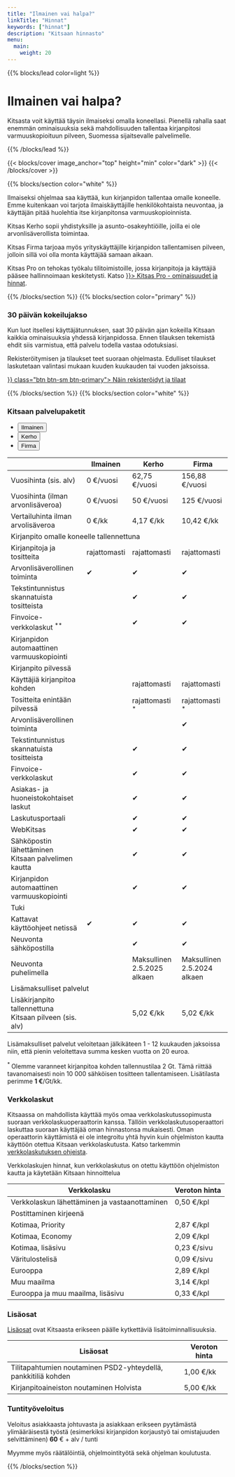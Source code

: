 ```yaml
---
title: "Ilmainen vai halpa?"
linkTitle: "Hinnat"
keywords: ["hinnat"]
description: "Kitsaan hinnasto"
menu:
  main:
    weight: 20
---
```


{{%  blocks/lead color=light %}}

# Ilmainen vai halpa?

Kitsasta voit käyttää täysin ilmaiseksi omalla koneellasi. Pienellä rahalla saat enemmän ominaisuuksia sekä mahdollisuuden tallentaa kirjanpitosi
varmuuskopioituun pilveen, Suomessa sijaitsevalle palvelimelle.

{{% /blocks/lead %}}

{{< blocks/cover image_anchor="top" height="min" color="dark" >}}
{{< /blocks/cover >}}

{{% blocks/section color="white" %}}

<div class="col">
<p><span class="plan">Ilmaiseksi</span> ohjelmaa saa käyttää, kun kirjanpidon tallentaa omalle koneelle. Emme kuitenkaan voi tarjota ilmaiskäyttäjille henkilökohtaista neuvontaa, ja käyttäjän pitää huolehtia itse kirjanpitonsa varmuuskopioinnista.</p>
<p><span class="plan">Kitsas Kerho</span> sopii yhdistyksille ja asunto-osakeyhtiöille, joilla ei ole arvonlisäverollista toimintaa.</p>
<p><span class="plan">Kitsas Firma</span> tarjoaa myös yrityskäyttäjille kirjanpidon tallentamisen pilveen, jolloin sillä voi olla monta käyttäjää samaan aikaan.
<p><span class="plan">Kitsas Pro</span> on tehokas työkalu tilitoimistoille, jossa kirjanpitoja ja käyttäjiä pääsee hallinnoimaan keskitetysti. Katso <a href={{<relref "../pro/">}}> Kitsas Pro - ominaisuudet ja hinnat</a>.
</div>
{{% /blocks/section %}}
{{% blocks/section color="primary" %}}
<div class="col">
<h3>30 päivän kokeilujakso</h3>
<p>Kun luot itsellesi käyttäjätunnuksen, saat 30 päivän ajan kokeilla Kitsaan kaikkia ominaisuuksia yhdessä kirjanpidossa.
Ennen tilauksen tekemistä ehdit siis varmistua, että palvelu todella vastaa odotuksiasi.</p>
<p>Rekisteröitymisen ja tilaukset teet suoraan ohjelmasta. Edulliset tilaukset laskutetaan valintasi mukaan kuuden kuukauden tai vuoden jaksoissa.</p>
<p class="text-center"><a href={{<relref "../docs/aloittaminen/tilaus">}} class="btn btn-sm btn-primary"><i class="fas fa-info-circle"></i> Näin rekisteröidyt ja tilaat</a></p>
</div>
{{% /blocks/section %}}
{{% blocks/section color="white" %}}

<article class="hinnasto">
<h3>Kitsaan palvelupaketit</h3>
<ul>
  <li>
    <button>Ilmainen</button>
  </li>
  <li>
    <button>Kerho</button>
  </li>
  <li class="active">
    <button>Firma</button>
  </li>
</ul>

<table style="margin-bottom: 2ex;">
  <thead>
    <tr class="text-white">
      <th class=""></th>
      <th>Ilmainen</th>
      <th>Kerho</th>
      <th>Firma</th>
    </tr>
  </thead>
  <tbody>
   <tr class="hinnasto">
     <td>Vuosihinta (sis. alv)</td>
      <td><span class="txt-l">0</span> <span class="txt-top">&euro;/vuosi</span></td>
      <td><span class="txt-l">62,75</span> <span class="txt-top">&euro;/vuosi</span>
      </td>
      <td class="default">
        <span class="txt-l">156,88</span> <span class="txt-top">&euro;/vuosi</span>
      </td>
    </tr>  
    <tr class="hinnasto">
      <td>Vuosihinta (ilman arvonlisäveroa)</td>
      <td><span class="txt-l">0</span> <span class="txt-top">&euro;/vuosi</span></td>
      <td><span class="txt-l">50</span> <span class="txt-top">&euro;/vuosi</span></td>
      <td class="default">
        <span class="txt-l">125</span> <span class="txt-top">&euro;/vuosi</span>
      </td>
    </tr>
    <tr class="hinnasto">    
      <td>Vertailuhinta ilman arvolisäveroa</td>
      <td><span class="txt-l">0</span> <span class="txt-top">&euro;/kk</span></td>
      <td><span class="txt-l">4,17</span> <span class="txt-top">&euro;/kk</span></td>
      <td class="default">
        <span class="txt-l">10,42</span> <span class="txt-top">&euro;/kk</span>
      </td>
    </tr>
    <tr class="hinnasto">
      <td colspan="4" class="sep"><i class="fa fa-laptop"></i> Kirjanpito omalle koneelle tallennettuna</td>
    </tr>
    <tr class="hinnasto">
      <td>Kirjanpitoja ja tositteita</td>
      <td>rajattomasti</td>
      <td>rajattomasti</td>
      <td class="default">rajattomasti</td>
    </tr>
    <tr class="hinnasto">
      <td>Arvonlisäverollinen toiminta</td>
      <td><span class="tick">&#10004;</span></td>
      <td><span class="tick">&#10004;</span></td>
      <td class="default"><span class="tick">&#10004;</span></td>
    </tr>
    <tr class="hinnasto">
      <td>Tekstintunnistus skannatuista tositteista</td>
      <td></td>
      <td><span class="tick">&#10004;</span></td>
      <td class="default"><span class="tick">&#10004;</span></td>
    </tr>
    <tr class="hinnasto">
      <td>Finvoice-verkkolaskut <sup>** </sup></td>
      <td></td>
      <td><span class="tick">&#10004;</span></td>
      <td class="default"><span class="tick">&#10004;</span></td>
    </tr>
    <tr class="hinnasto">
      <td>Kirjanpidon automaattinen varmuuskopiointi</td>
      <td></span></td>
      <td></td>
      <td class="default"></td>
    </tr>
    <tr class="hinnasto">
      <td colspan="4" class="sep"><i class="fa fa-cloud"></i> Kirjanpito pilvessä</td>
    </tr>
    <tr class="hinnasto">
      <td>Käyttäjiä kirjanpitoa kohden</td>
      <td></td>
      <td>rajattomasti</td>
      <td class="default">rajattomasti</td>
    </tr>
    <tr class="hinnasto">
      <td>Tositteita enintään pilvessä</td>
      <td></sup></td>
      <td>rajattomasti <sup>* </sup></td>
      <td class="default">rajattomasti <sup>* </sup></td>
    </tr>
    <tr class="hinnasto">
      <td>Arvonlisäverollinen toiminta</td>
      <td></td>
      <td></td>
      <td class="default"><span class="tick">&#10004;</span></td>
    </tr>
    <tr class="hinnasto">
      <td>Tekstintunnistus skannatuista tositteista</td>
      <td></td>
      <td><span class="tick">&#10004;</span></td>
      <td class="default"><span class="tick">&#10004;</span></td>
    </tr>
    <tr class="hinnasto">
      <td>Finvoice-verkkolaskut </td>
      <td></td>
      <td><span class="tick">&#10004;</span></td>
      <td class="default"><span class="tick">&#10004;</span></td>
    </tr>
    <tr class="hinnasto">
      <td>Asiakas- ja huoneistokohtaiset laskut</td>
      <td></td>
      <td><span class="tick">&#10004;</span></td>
      <td class="default"><span class="tick">&#10004;</span></td>
    </tr>   
    <tr class="hinnasto">
      <td>Laskutusportaali</td>
      <td></td>
      <td><span class="tick">&#10004;</span></td>
      <td class="default"><span class="tick">&#10004;</span></td>
    </tr>
    <tr class="hinnasto">
      <td>WebKitsas</td>
      <td></td>
      <td><span class="tick">&#10004;</span></td>
      <td class="default"><span class="tick">&#10004;</span></td>
    </tr>       
    <tr class="hinnasto">
      <td>Sähköpostin lähettäminen Kitsaan palvelimen kautta</td>
      <td></td>
      <td><span class="tick">&#10004;</span></td>
      <td class="default"><span class="tick">&#10004;</span></td>
    </tr>     
    <tr class="hinnasto">
      <td>Kirjanpidon automaattinen varmuuskopiointi</td>
      <td></td>
      <td><span class="tick">&#10004;</span></td>
      <td class="default"><span class="tick">&#10004;</span></td>
    </tr>
    <tr class="hinnasto">
      <td colspan="4" class="sep"><i class="fa fa-life-ring"></i> Tuki</td>
    </tr>
    <tr class="hinnasto">
      <td>Kattavat käyttöohjeet netissä</td>
      <td><span class="tick">&#10004;</span></td>
      <td><span class="tick">&#10004;</span></td>
      <td class="default"><span class="tick">&#10004;</span></td>
    </tr>
    <tr class="hinnasto">
      <td>Neuvonta sähköpostilla</td>
      <td></td>
      <td><span class="tick">&#10004;</span></td>
      <td class="default"><span class="tick">&#10004;</span></td>
    </tr>
    <tr class="hinnasto">
      <td>Neuvonta puhelimella</td>
      <td></td>
      <td>Maksullinen 2.5.2025 alkaen</td>
      <td class="default">Maksullinen 2.5.2024 alkaen</span></td>
    </tr>    
    <tr class="hinnasto">
      <td colspan="4" class="sep"><i class="fa fa-gem"></i> Lisämaksulliset palvelut</td>
    </tr>
    <tr class="hinnasto">
      <td>Lisäkirjanpito tallennettuna Kitsaan pilveen (sis. alv)</td>
      <td> </td>
      <td><span class="txt-l">5,02</span> <span class="txt-top">&euro;/kk</span> 
      </td>
      <td class="default"><span class="txt-l">5,02</span> <span class="txt-top">&euro;/kk</span>  
      </td>
    </tr>           
  </tbody>
</table>
<p>Lisämaksulliset palvelut veloitetaan jälkikäteen 1 - 12 kuukauden jaksoissa niin, että pienin veloitettava summa kesken vuotta on 20 euroa.</p>
<p><sup>* </sup> Olemme varanneet kirjanpitoa kohden tallennustilaa 2 Gt. Tämä riittää tavanomaisesti noin 10 000 sähköisen tositteen tallentamiseen. Lisätilasta perimme <b>1 €</b>/Gt/kk.</p>

<h3>Verkkolaskut</h3>

Kitsaassa on mahdollista käyttää myös omaa verkkolaskutussopimusta suoraan verkkolaskuoperaattorin kanssa. Tällöin verkkolaskutusoperaattori laskuttaa suoraan käyttäjää oman hinnastonsa mukaisesti. Oman operaattorin käyttämistä ei ole integroitu yhtä hyvin kuin ohjelmiston kautta käyttöön otettua Kitsaan verkkolaskutusta. Katso tarkemmin [verkkolaskutuksen ohjeista](docs/asetukset/verkkolaskut/).

Verkkolaskujen hinnat, kun verkkolaskutus on otettu käyttöön ohjelmiston kautta ja käytetään Kitsaan hinnoittelua

<table style="margin-bottom: 2ex;">
  <thead>
  <tr class="text-white">
    <th class=""><i class="fa fa-bolt"></i> Verkkolasku</th>
    <th>Veroton hinta</th>
  </tr>  
  </thead>
  <tbody>
   <tr>
     <td>Verkkolaskun lähettäminen ja vastaanottaminen</td>
      <td class=""><span class="txt-l">0,50</span> <span class="txt-top">&euro;/kpl</span>
      </td>
    </tr>  
    <tr>
      <td colspan="2" class="sep"><i class="fa fa-envelope"></i> Postittaminen kirjeenä</td>
    </tr>   
    <tr>
      <td>Kotimaa, Priority</td>
       <td>
       <span class="txt-l">2,87</span> <span class="txt-top">&euro;/kpl</span>
       <!-- <p>1.10. alkaen 2,87  &euro;/kpl</p> -->
       </td>      
     </tr>  
     <tr>
       <td>Kotimaa, Economy</td>
        <td>        
        <span class="txt-l">2,09</span> <span class="txt-top">&euro;/kpl</span>
        <!-- <p>1.10. alkaen 2,09 &euro;/kpl</p> -->
        </td>
      </tr>  
      <tr>
        <td>Kotimaa, lisäsivu</td>
         <td class=""><span class="txt-l">0,23</span> <span class="txt-top">&euro;/sivu</span></td>
       </tr>  
       <tr>
         <td>Väritulostelisä</td>
        <td class=""><span class="txt-l">0,09</span> <span class="txt-top">&euro;/sivu</span></td>
      </tr>  
      <tr>
        <td>Eurooppa</td>
         <td class="">
        <span class="txt-l">2,89</span> <span class="txt-top">&euro;/kpl</span>  
        <!-- <p>1.10. alkaen 2,89 &euro;/kpl</p> -->
       </tr>         
      <tr>
        <td>Muu maailma</td>
       <td class="">
       <span class="txt-l">3,14</span> <span class="txt-top">&euro;/kpl</span>
       <!-- <p>1.10. alkaen 3,14 &euro;/kpl</p> -->
     </tr>  
     <tr>
       <td>Eurooppa ja muu maailma, lisäsivu</td>
       <td class="">
       <span class="txt-l">0,33</span> <span class="txt-top">&euro;/kpl</span>               
    </tr>              
  </tbody>
</table>

<h3>Lisäosat</h3>
<a href="/docs/lisaosat">Lisäosat</a> ovat Kitsaasta erikseen päälle kytkettäviä lisätoiminnallisuuksia. 
<table>
  <thead>
  <tr class="text-white">
    <th class=""><i class="fa fa-puzzle-piece"></i> Lisäosat</th>
    <th>Veroton hinta</th>
  </tr>  
  </thead> 
 <tbody>
   <tr>
     <td>Tilitapahtumien noutaminen PSD2-yhteydellä, pankkitiliä kohden</td>
      <td class="default"><span class="txt-l">1,00</span> <span class="txt-top">&euro;/kk</span></td>
    </tr>  
   <tr>
     <td>Kirjanpitoaineiston noutaminen Holvista</td>
      <td class="default"><span class="txt-l">5,00</span> <span class="txt-top">&euro;/kk</span></td>
    </tr>       
  </tbody>
</table>

<h3>Tuntityöveloitus</h3>
Veloitus asiakkaasta johtuvasta ja asiakkaan erikseen pyytämästä ylimääräisestä työstä (esimerkiksi kirjanpidon korjaustyö tai omistajuuden selvittäminen) <b>60</b> &euro; + alv / tunti

Myymme myös räätälöintiä, ohjelmointityötä sekä ohjelman koulutusta.

</article>
{{% /blocks/section %}}
<script src="/js/hinnat.js" defer></script>
